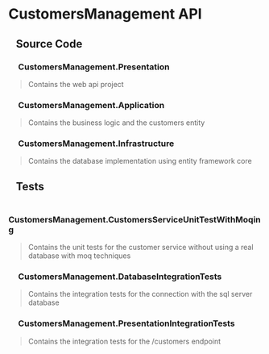 # CustomersManagement API

## &nbsp;&nbsp; Source Code

### &nbsp;&nbsp;&nbsp;&nbsp; CustomersManagement.Presentation

> Contains the web api project

### &nbsp;&nbsp;&nbsp;&nbsp; CustomersManagement.Application

> Contains the business logic and the customers entity

### &nbsp;&nbsp;&nbsp;&nbsp; CustomersManagement.Infrastructure

> Contains the database implementation using entity framework core

## &nbsp;&nbsp; Tests

### &nbsp;&nbsp;&nbsp;&nbsp; CustomersManagement.CustomersServiceUnitTestWithMoqing

> Contains the unit tests for the customer service without using a real database with moq techniques

### &nbsp;&nbsp;&nbsp;&nbsp; CustomersManagement.DatabaseIntegrationTests

> Contains the integration tests for the connection with the sql server database

### &nbsp;&nbsp;&nbsp;&nbsp; CustomersManagement.PresentationIntegrationTests

> Contains the integration tests for the /customers endpoint
